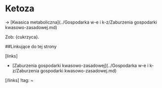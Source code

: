# Ketoza

→ [Kwasica metaboliczna](../Gospodarka w-e i k-z/Zaburzenia gospodarki kwasowo-zasadowej.md)

Zob: {cukrzyca}.



##Linkujące do tej strony

[links]

- [Zaburzenia gospodarki kwasowo-zasadowej](../Gospodarka w-e i k-z/Zaburzenia gospodarki kwasowo-zasadowej.md)


[/links]
!tag:
~


